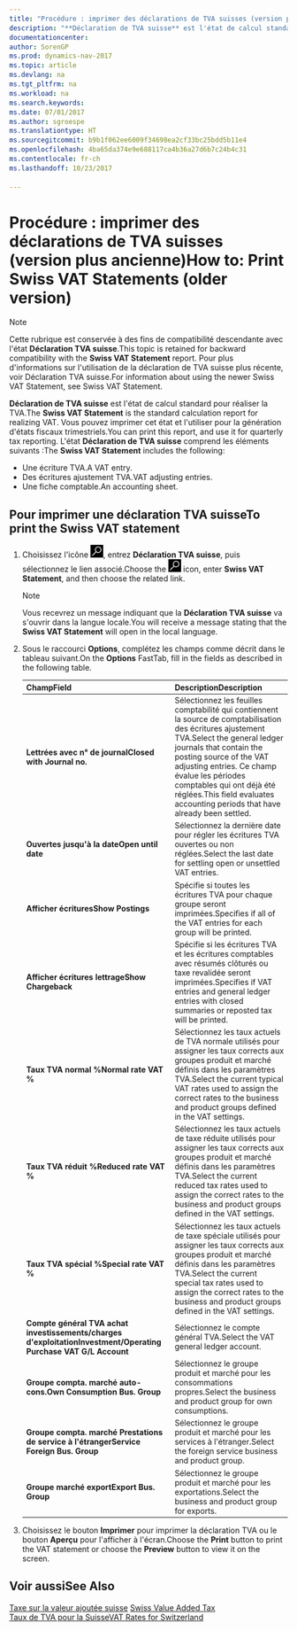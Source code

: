 ```yaml
---
title: "Procédure : imprimer des déclarations de TVA suisses (version plus ancienne)"
description: "**Déclaration de TVA suisse** est l'état de calcul standard pour réaliser la TVA. Vous pouvez imprimer cet état et l'utiliser pour la génération d'états fiscaux trimestriels."
documentationcenter: 
author: SorenGP
ms.prod: dynamics-nav-2017
ms.topic: article
ms.devlang: na
ms.tgt_pltfrm: na
ms.workload: na
ms.search.keywords: 
ms.date: 07/01/2017
ms.author: sgroespe
ms.translationtype: HT
ms.sourcegitcommit: b9b1f062ee6009f34698ea2cf33bc25bdd5b11e4
ms.openlocfilehash: 4ba65da374e9e688117ca4b36a27d6b7c24b4c31
ms.contentlocale: fr-ch
ms.lasthandoff: 10/23/2017

---
```

# <a name="how-to-print-swiss-vat-statements-older-version"></a><span data-ttu-id="34691-104">Procédure : imprimer des déclarations de TVA suisses (version plus ancienne)</span><span class="sxs-lookup"><span data-stu-id="34691-104">How to: Print Swiss VAT Statements (older version)</span></span>

> [!NOTE]  
>  <span data-ttu-id="34691-105">Cette rubrique est conservée à des fins de compatibilité descendante avec l'état **Déclaration TVA suisse**.</span><span class="sxs-lookup"><span data-stu-id="34691-105">This topic is retained for backward compatibility with the **Swiss VAT Statement** report.</span></span> <span data-ttu-id="34691-106">Pour plus d'informations sur l'utilisation de la déclaration de TVA suisse plus récente, voir Déclaration TVA suisse.</span><span class="sxs-lookup"><span data-stu-id="34691-106">For information about using the newer Swiss VAT Statement, see Swiss VAT Statement.</span></span>  

<span data-ttu-id="34691-107">**Déclaration de TVA suisse** est l'état de calcul standard pour réaliser la TVA.</span><span class="sxs-lookup"><span data-stu-id="34691-107">The **Swiss VAT Statement** is the standard calculation report for realizing VAT.</span></span> <span data-ttu-id="34691-108">Vous pouvez imprimer cet état et l'utiliser pour la génération d'états fiscaux trimestriels.</span><span class="sxs-lookup"><span data-stu-id="34691-108">You can print this report, and use it for quarterly tax reporting.</span></span> <span data-ttu-id="34691-109">L'état **Déclaration de TVA suisse** comprend les éléments suivants :</span><span class="sxs-lookup"><span data-stu-id="34691-109">The **Swiss VAT Statement** includes the following:</span></span>  

- <span data-ttu-id="34691-110">Une écriture TVA.</span><span class="sxs-lookup"><span data-stu-id="34691-110">A VAT entry.</span></span>  
- <span data-ttu-id="34691-111">Des écritures ajustement TVA.</span><span class="sxs-lookup"><span data-stu-id="34691-111">VAT adjusting entries.</span></span>  
- <span data-ttu-id="34691-112">Une fiche comptable.</span><span class="sxs-lookup"><span data-stu-id="34691-112">An accounting sheet.</span></span>  

## <a name="to-print-the-swiss-vat-statement"></a><span data-ttu-id="34691-113">Pour imprimer une déclaration TVA suisse</span><span class="sxs-lookup"><span data-stu-id="34691-113">To print the Swiss VAT statement</span></span>  

1.  <span data-ttu-id="34691-114">Choisissez l'icône ![Page ou état pour la recherche](../../media/ui-search/search_small.png "icône Page ou état pour la recherche"), entrez **Déclaration TVA suisse**, puis sélectionnez le lien associé.</span><span class="sxs-lookup"><span data-stu-id="34691-114">Choose the ![Search for Page or Report](../../media/ui-search/search_small.png "Search for Page or Report icon") icon, enter **Swiss VAT Statement**, and then choose the related link.</span></span>  

    > [!NOTE]  
    >  <span data-ttu-id="34691-115">Vous recevrez un message indiquant que la **Déclaration TVA suisse** va s'ouvrir dans la langue locale.</span><span class="sxs-lookup"><span data-stu-id="34691-115">You will receive a message stating that the **Swiss VAT Statement** will open in the local language.</span></span>  

2.  <span data-ttu-id="34691-116">Sous le raccourci **Options**, complétez les champs comme décrit dans le tableau suivant.</span><span class="sxs-lookup"><span data-stu-id="34691-116">On the **Options** FastTab, fill in the fields as described in the following table.</span></span>  

    |<span data-ttu-id="34691-117">Champ</span><span class="sxs-lookup"><span data-stu-id="34691-117">Field</span></span>|<span data-ttu-id="34691-118">Description</span><span class="sxs-lookup"><span data-stu-id="34691-118">Description</span></span>|  
    |---------------------------------|---------------------------------------|  
    |<span data-ttu-id="34691-119">**Lettrées avec n° de journal**</span><span class="sxs-lookup"><span data-stu-id="34691-119">**Closed with Journal no.**</span></span>|<span data-ttu-id="34691-120">Sélectionnez les feuilles comptabilité qui contiennent la source de comptabilisation des écritures ajustement TVA.</span><span class="sxs-lookup"><span data-stu-id="34691-120">Select the general ledger journals that contain the posting source of the VAT adjusting entries.</span></span> <span data-ttu-id="34691-121">Ce champ évalue les périodes comptables qui ont déjà été réglées.</span><span class="sxs-lookup"><span data-stu-id="34691-121">This field evaluates accounting periods that have already been settled.</span></span>|  
    |<span data-ttu-id="34691-122">**Ouvertes jusqu'à la date**</span><span class="sxs-lookup"><span data-stu-id="34691-122">**Open until date**</span></span>|<span data-ttu-id="34691-123">Sélectionnez la dernière date pour régler les écritures TVA ouvertes ou non réglées.</span><span class="sxs-lookup"><span data-stu-id="34691-123">Select the last date for settling open or unsettled VAT entries.</span></span>|  
    |<span data-ttu-id="34691-124">**Afficher écritures**</span><span class="sxs-lookup"><span data-stu-id="34691-124">**Show Postings**</span></span>|<span data-ttu-id="34691-125">Spécifie si toutes les écritures TVA pour chaque groupe seront imprimées.</span><span class="sxs-lookup"><span data-stu-id="34691-125">Specifies if all of the VAT entries for each group will be printed.</span></span>|  
    |<span data-ttu-id="34691-126">**Afficher écritures lettrage**</span><span class="sxs-lookup"><span data-stu-id="34691-126">**Show Chargeback**</span></span>|<span data-ttu-id="34691-127">Spécifie si les écritures TVA et les écritures comptables avec résumés clôturés ou taxe revalidée seront imprimées.</span><span class="sxs-lookup"><span data-stu-id="34691-127">Specifies if VAT entries and general ledger entries with closed summaries or reposted tax will be printed.</span></span>|  
    |<span data-ttu-id="34691-128">**Taux TVA normal %**</span><span class="sxs-lookup"><span data-stu-id="34691-128">**Normal rate VAT %**</span></span>|<span data-ttu-id="34691-129">Sélectionnez les taux actuels de TVA normale utilisés pour assigner les taux corrects aux groupes produit et marché définis dans les paramètres TVA.</span><span class="sxs-lookup"><span data-stu-id="34691-129">Select the current typical VAT rates used to assign the correct rates to the business and product groups defined in the VAT settings.</span></span>|  
    |<span data-ttu-id="34691-130">**Taux TVA réduit %**</span><span class="sxs-lookup"><span data-stu-id="34691-130">**Reduced rate VAT %**</span></span>|<span data-ttu-id="34691-131">Sélectionnez les taux actuels de taxe réduite utilisés pour assigner les taux corrects aux groupes produit et marché définis dans les paramètres TVA.</span><span class="sxs-lookup"><span data-stu-id="34691-131">Select the current reduced tax rates used to assign the correct rates to the business and product groups defined in the VAT settings.</span></span>|  
    |<span data-ttu-id="34691-132">**Taux TVA spécial %**</span><span class="sxs-lookup"><span data-stu-id="34691-132">**Special rate VAT %**</span></span>|<span data-ttu-id="34691-133">Sélectionnez les taux actuels de taxe spéciale utilisés pour assigner les taux corrects aux groupes produit et marché définis dans les paramètres TVA.</span><span class="sxs-lookup"><span data-stu-id="34691-133">Select the current special tax rates used to assign the correct rates to the business and product groups defined in the VAT settings.</span></span>|  
    |<span data-ttu-id="34691-134">**Compte général TVA achat investissements/charges d'exploitation**</span><span class="sxs-lookup"><span data-stu-id="34691-134">**Investment/Operating Purchase VAT G/L Account**</span></span>|<span data-ttu-id="34691-135">Sélectionnez le compte général TVA.</span><span class="sxs-lookup"><span data-stu-id="34691-135">Select the VAT general ledger account.</span></span>|  
    |<span data-ttu-id="34691-136">**Groupe compta. marché auto-cons.**</span><span class="sxs-lookup"><span data-stu-id="34691-136">**Own Consumption Bus. Group**</span></span>|<span data-ttu-id="34691-137">Sélectionnez le groupe produit et marché pour les consommations propres.</span><span class="sxs-lookup"><span data-stu-id="34691-137">Select the business and product group for own consumptions.</span></span>|  
    |<span data-ttu-id="34691-138">**Groupe compta. marché Prestations de service à l'étranger**</span><span class="sxs-lookup"><span data-stu-id="34691-138">**Service Foreign Bus. Group**</span></span>|<span data-ttu-id="34691-139">Sélectionnez le groupe produit et marché pour les services à l'étranger.</span><span class="sxs-lookup"><span data-stu-id="34691-139">Select the foreign service business and product group.</span></span>|  
    |<span data-ttu-id="34691-140">**Groupe marché export**</span><span class="sxs-lookup"><span data-stu-id="34691-140">**Export Bus. Group**</span></span>|<span data-ttu-id="34691-141">Sélectionnez le groupe produit et marché pour les exportations.</span><span class="sxs-lookup"><span data-stu-id="34691-141">Select the business and product group for exports.</span></span>|  

3.  <span data-ttu-id="34691-142">Choisissez le bouton **Imprimer** pour imprimer la déclaration TVA ou le bouton **Aperçu** pour l'afficher à l'écran.</span><span class="sxs-lookup"><span data-stu-id="34691-142">Choose the **Print** button to print the VAT statement or choose the **Preview** button to view it on the screen.</span></span>  

## <a name="see-also"></a><span data-ttu-id="34691-143">Voir aussi</span><span class="sxs-lookup"><span data-stu-id="34691-143">See Also</span></span>  
 <span data-ttu-id="34691-144">[Taxe sur la valeur ajoutée suisse](swiss-value-added-tax.md) </span><span class="sxs-lookup"><span data-stu-id="34691-144">[Swiss Value Added Tax](swiss-value-added-tax.md) </span></span>  
 [<span data-ttu-id="34691-145">Taux de TVA pour la Suisse</span><span class="sxs-lookup"><span data-stu-id="34691-145">VAT Rates for Switzerland</span></span>](vat-rates-for-switzerland.md)

